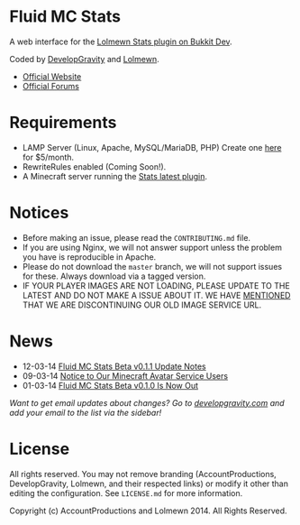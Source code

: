 # Fluid MC Stats

A web interface for the [Lolmewn Stats plugin on Bukkit Dev](http://accpro.ws/ILBg2).

Coded by [DevelopGravity](http://developgravity.com) and [Lolmewn](http://accpro.ws/R2CMf).

- [Official Website](http://developgravity.com/projects/fluid-mc-stats/)
- [Official Forums](http://developgravity.com/forums/board/project-forums/fluid-mc-stats/)

# Requirements

- LAMP Server (Linux, Apache, MySQL/MariaDB, PHP) Create one [here](http://accpro.ws/-CP5d) for $5/month.
- RewriteRules enabled (Coming Soon!).
- A Minecraft server running the [Stats latest plugin](http://accpro.ws/ILBg2).

# Notices

- Before making an issue, please read the `CONTRIBUTING.md` file.
- If you are using Nginx, we will not answer support unless the problem you have is reproducible in Apache.
- Please do not download the `master` branch, we will not support issues for these. Always download via a tagged version.
- IF YOUR PLAYER IMAGES ARE NOT LOADING, PLEASE UPDATE TO THE LATEST AND DO NOT MAKE A ISSUE ABOUT IT. WE HAVE [MENTIONED](http://developgravity.com/2014/03/notice-to-our-minecraft-avatar-service-users/) THAT WE ARE DISCONTINUING OUR OLD IMAGE SERVICE URL.

# News

- 12-03-14 [Fluid MC Stats Beta v0.1.1 Update Notes](http://developgravity.com/2014/03/fluid-mc-stats-beta-v0-1-1-update-notes/)
- 09-03-14 [Notice to Our Minecraft Avatar Service Users](http://developgravity.com/2014/03/notice-to-our-minecraft-avatar-service-users/)
- 01-03-14 [Fluid MC Stats Beta v0.1.0 Is Now Out](http://developgravity.com/2014/03/fluid-mc-stats-beta-v0-1-0-is-now-out/)

*Want to get email updates about changes? Go to [developgravity.com](http://developgravity.com) and add your email to the list via the sidebar!*

# License

All rights reserved. You may not remove branding (AccountProductions, DevelopGravity, Lolmewn, and their respected links) or modify it other than editing the configuration. See `LICENSE.md` for more information.


Copyright (c) AccountProductions and Lolmewn 2014. All Rights Reserved.